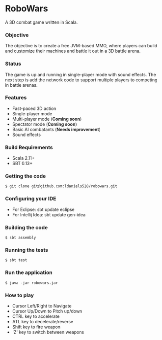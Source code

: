 # RoboWars

A 3D combat game written in Scala.

### Objective

The objective is to create a free JVM-based MMO, where players can build and customize their machines
and battle it out in a 3D battle arena.

### Status

The game is up and running in single-player mode with sound effects. The next step is add the network code to 
support multiple players to competing in battle arenas.


### Features

* Fast-paced 3D action
* Single-player mode
* Multi-player mode (**Coming soon**)
* Spectator mode (**Coming soon**)
* Basic AI combatants (**Needs improvement**)
* Sound effects

### Build Requirements

* Scala 2.11+
* SBT 0.13+

### Getting the code

    $ git clone git@github.com:ldaniels528/robowars.git

### Configuring your IDE

* For Eclipse: sbt update eclipse
* For Intellij Idea: sbt update gen-idea

### Building the code

    $ sbt assembly
      
### Running the tests

    $ sbt test    
    
### Run the application

	$ java -jar robowars.jar

### How to play

* Cursor Left/Right to Navigate
* Cursor Up/Down to Pitch up/down
* CTRL key to accelerate
* ATL key to decelerate/reverse
* Shift key to fire weapon
* 'Z' key to switch between weapons

